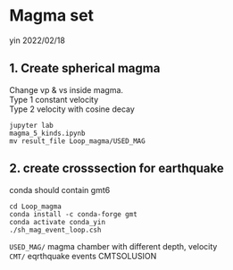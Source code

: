 # Magma set

yin 2022/02/18  

## 1. Create spherical magma
Change vp & vs inside magma.  
Type 1 constant velocity  
Type 2 velocity with cosine decay  
```
jupyter lab  
magma_5_kinds.ipynb
mv result_file Loop_magma/USED_MAG
```


## 2. create crosssection for earthquake  
conda should contain gmt6
```
cd Loop_magma  
conda install -c conda-forge gmt  
conda activate conda_yin
./sh_mag_event_loop.csh
``` 
`USED_MAG/` magma chamber with different depth, velocity  
`CMT/` eqrthquake events CMTSOLUSION


